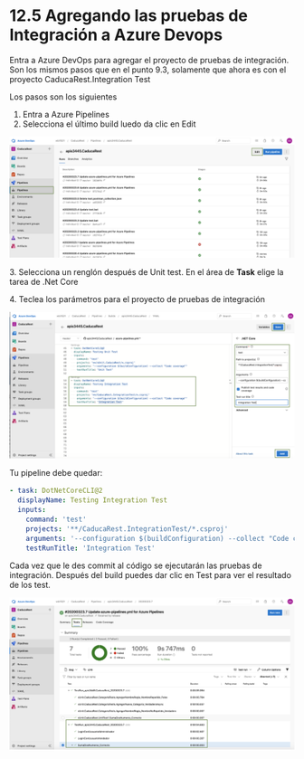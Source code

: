 # 12.5 Agregando las pruebas de Integración a Azure Devops

Entra a Azure DevOps para agregar el proyecto de pruebas de integración. Son los mismos pasos que en el punto 9.3, solamente que ahora es con el proyecto CaducaRest.Integration Test

Los pasos son los siguientes

1. Entra a Azure Pipelines
2. Selecciona el último build luedo da clic en Edit

![](<../.gitbook/assets/image (343).png>)

3\. Selecciona un renglón después de Unit test. En el área de **Task** elige la tarea de .Net Core

4\. Teclea los parámetros para el proyecto de pruebas de integración

![](<../.gitbook/assets/image (366).png>)

Tu pipeline debe quedar:

```yaml
- task: DotNetCoreCLI@2
  displayName: Testing Integration Test
  inputs:
    command: 'test'
    projects: '**/CaducaRest.IntegrationTest/*.csproj'
    arguments: '--configuration $(buildConfiguration) --collect "Code coverage"'
    testRunTitle: 'Integration Test'
```

Cada vez que le des commit al código se ejecutarán las pruebas de integración. Después del build puedes dar clic en Test para ver el resultado de los test.

![](<../.gitbook/assets/image (348).png>)

